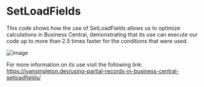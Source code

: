 # SetLoadFields

This code shows how the use of SetLoadFields allows us to optimize calculations in Business Central, demonstrating that its use can execute our code up to more than 2.5 times faster for the conditions that were used.

![image](https://user-images.githubusercontent.com/21310111/188284159-a8e295e6-d0f6-4da8-9998-e1e1d7b9f01c.png)

For more information on its use visit the following link: https://ivansingleton.dev/using-partial-records-in-business-central-setloadfields/
